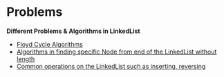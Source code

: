 # Problems
**Different Problems & Algorithms in LinkedList**

 - [Floyd Cycle Algorithms](https://github.com/ferhad2207/Data-Structures-and-Algorithms/blob/master/DataStructures/LinkedLists/Problems/src/com/ferhad/problems/FloydCycleAlgorithm.java "FloydCycleAlgorithm.java file")
 - [Algorithms in finding specific Node from end of the LinkedList without length](https://github.com/ferhad2207/Data-Structures-and-Algorithms/blob/master/DataStructures/LinkedLists/Problems/src/com/ferhad/problems/NthNodeFromEnd.java "NthNodeFromEnd.java file")
 - [Common operations on the LinkedList such as inserting, reversing](https://github.com/ferhad2207/Data-Structures-and-Algorithms/blob/master/DataStructures/LinkedLists/Problems/src/com/ferhad/problems/OperationsOnLinkedList.java "OperationsOnLinkedList.java file")
